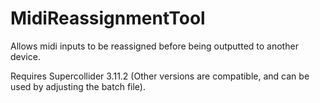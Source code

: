 # MidiReassignmentTool
Allows midi inputs to be reassigned before being outputted to another device. 


Requires Supercollider 3.11.2 (Other versions are compatible, and can be used by adjusting the batch file).
